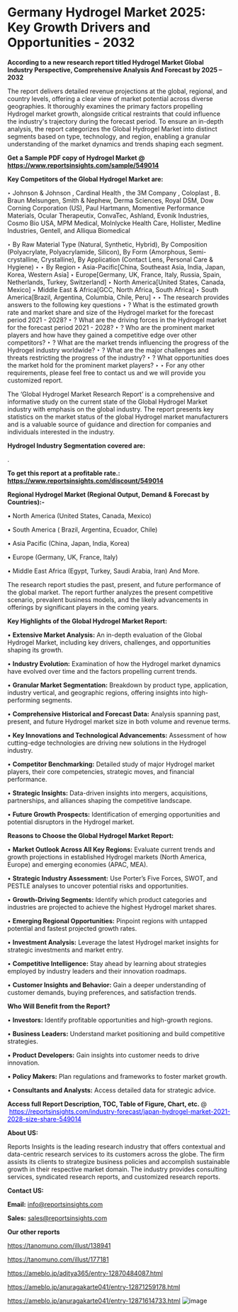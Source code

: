 # Germany Hydrogel Market 2025: Key Growth Drivers and Opportunities - 2032

<strong>According to a new research report titled Hydrogel Market Global Industry Perspective, Comprehensive Analysis And Forecast by 2025 – 2032</strong>

The report delivers detailed revenue projections at the global, regional, and country levels, offering a clear view of market potential across diverse geographies. It thoroughly examines the primary factors propelling Hydrogel market growth, alongside critical restraints that could influence the industry's trajectory during the forecast period. To ensure an in-depth analysis, the report categorizes the Global Hydrogel Market into distinct segments based on type, technology, and region, enabling a granular understanding of the market dynamics and trends shaping each segment.

<strong>Get a Sample PDF copy of Hydrogel Market </strong><strong>@<a href=https://www.reportsinsights.com/sample/549014 style=color:#0000ff;> https://www.reportsinsights.com/sample/549014</a></strong></font>

<strong>Key Competitors of the Global Hydrogel Market are:</strong>

‣ Johnson & Johnson , Cardinal Health , the 3M Company , Coloplast , B. Braun Melsungen, Smith & Nephew, Derma Sciences, Royal DSM, Dow Corning Corporation (US), Paul Hartmann, Momentive Performance Materials, Ocular Therapeutix, ConvaTec, Ashland, Evonik Industries, Cosmo Bio USA, MPM Medical, Molnlycke Health Care, Hollister, Medline Industries, Gentell, and Alliqua Biomedical

‣  By Raw Material Type (Natural, Synthetic, Hybrid), By Composition (Polyacrylate, Polyacrylamide, Silicon), By Form (Amorphous, Semi-crystalline, Crystalline), By Application (Contact Lens, Personal Care & Hygiene)
‣ 
‣ By Region
‣ Asia-Pacific[China, Southeast Asia, India, Japan, Korea, Western Asia]
‣ Europe[Germany, UK, France, Italy, Russia, Spain, Netherlands, Turkey, Switzerland]
‣ North America[United States, Canada, Mexico]
‣ Middle East & Africa[GCC, North Africa, South Africa]
‣ South America[Brazil, Argentina, Columbia, Chile, Peru]
‣ 
‣ The research provides answers to the following key questions
‣ ? What is the estimated growth rate and market share and size of the Hydrogel market for the forecast period 2021 - 2028? 
‣ ? What are the driving forces in the Hydrogel market for the forecast period 2021 - 2028?
‣ ? Who are the prominent market players and how have they gained a competitive edge over other competitors? 
‣ ? What are the market trends influencing the progress of the Hydrogel industry worldwide? 
‣ ? What are the major challenges and threats restricting the progress of the industry?
‣ ? What opportunities does the market hold for the prominent market players? 
‣ 
‣ For any other requirements, please feel free to contact us and we will provide you customized report.

The ‘Global Hydrogel Market Research Report’ is a comprehensive and informative study on the current state of the Global Hydrogel Market industry with emphasis on the global industry. The report presents key statistics on the market status of the global Hydrogel market manufacturers and is a valuable source of guidance and direction for companies and individuals interested in the industry.

<strong>Hydrogel Industry Segmentation covered are:</strong>

.

<strong>To get this report at a profitable rate.: <a href=https://www.reportsinsights.com/discount/549014 style=color:#0000ff;>https://www.reportsinsights.com/discount/549014</a></strong></font>

<strong>Regional Hydrogel Market (Regional Output, Demand &amp; Forecast by Countries):-</strong>

• North America (United States, Canada, Mexico)

• South America ( Brazil, Argentina, Ecuador, Chile)

• Asia Pacific (China, Japan, India, Korea)

• Europe (Germany, UK, France, Italy)

• Middle East Africa (Egypt, Turkey, Saudi Arabia, Iran) And More.

The research report studies the past, present, and future performance of the global market. The report further analyzes the present competitive scenario, prevalent business models, and the likely advancements in offerings by significant players in the coming years.

<strong>Key Highlights of the Global Hydrogel Market Report:</strong>

• <strong>Extensive Market Analysis:</strong> An in-depth evaluation of the Global Hydrogel Market, including key drivers, challenges, and opportunities shaping its growth.

• <strong>Industry Evolution:</strong> Examination of how the Hydrogel market dynamics have evolved over time and the factors propelling current trends.

• <strong>Granular Market Segmentation:</strong> Breakdown by product type, application, industry vertical, and geographic regions, offering insights into high-performing segments.

• <strong>Comprehensive Historical and Forecast Data:</strong> Analysis spanning past, present, and future Hydrogel market size in both volume and revenue terms.

• <strong>Key Innovations and Technological Advancements:</strong> Assessment of how cutting-edge technologies are driving new solutions in the Hydrogel industry.

• <strong>Competitor Benchmarking:</strong> Detailed study of major Hydrogel market players, their core competencies, strategic moves, and financial performance.

• <strong>Strategic Insights:</strong> Data-driven insights into mergers, acquisitions, partnerships, and alliances shaping the competitive landscape.

• <strong>Future Growth Prospects:</strong> Identification of emerging opportunities and potential disruptors in the Hydrogel market.

<strong>Reasons to Choose the Global Hydrogel Market Report:</strong>

• <strong>Market Outlook Across All Key Regions:</strong> Evaluate current trends and growth projections in established Hydrogel markets (North America, Europe) and emerging economies (APAC, MEA).

• <strong>Strategic Industry Assessment:</strong> Use Porter’s Five Forces, SWOT, and PESTLE analyses to uncover potential risks and opportunities.

• <strong>Growth-Driving Segments:</strong> Identify which product categories and industries are projected to achieve the highest Hydrogel market shares.

• <strong>Emerging Regional Opportunities:</strong> Pinpoint regions with untapped potential and fastest projected growth rates.

• <strong>Investment Analysis:</strong> Leverage the latest Hydrogel market insights for strategic investments and market entry.

• <strong>Competitive Intelligence:</strong> Stay ahead by learning about strategies employed by industry leaders and their innovation roadmaps.

• <strong>Customer Insights and Behavior:</strong> Gain a deeper understanding of customer demands, buying preferences, and satisfaction trends.

<strong>Who Will Benefit from the Report?</strong>

• <strong>Investors:</strong> Identify profitable opportunities and high-growth regions.

• <strong>Business Leaders:</strong> Understand market positioning and build competitive strategies.

• <strong>Product Developers:</strong> Gain insights into customer needs to drive innovation.

• <strong>Policy Makers:</strong> Plan regulations and frameworks to foster market growth.

• <strong>Consultants and Analysts:</strong> Access detailed data for strategic advice.
</ul>
<strong>Access full Report Description, TOC, Table of Figure, Chart, etc. </strong>@  <a href=https://reportsinsights.com/industry-forecast/japan-hydrogel-market-2021-2028-size-share-549014 style=color:#0000ff;>https://reportsinsights.com/industry-forecast/japan-hydrogel-market-2021-2028-size-share-549014</a></font>

<strong><strong>About US</strong>:</strong>

Reports Insights is the leading research industry that offers contextual and data-centric research services to its customers across the globe. The firm assists its clients to strategize business policies and accomplish sustainable growth in their respective market domain. The industry provides consulting services, syndicated research reports, and customized research reports.

<strong>Contact US:</strong>

<p class=""""><b>Email:</b> <a href=mailto:info@reportsinsights.com>info@reportsinsights.com</a></p>
<p class=""""><b>Sales:</b> <a href=mailto:sales@reportsinsights.com>sales@reportsinsights.com</a></p>

<strong>Our other reports</strong>

<a href=https://tanomuno.com/illust/138941>https://tanomuno.com/illust/138941</a>

<a href=https://tanomuno.com/illust/177181>https://tanomuno.com/illust/177181</a>

<a href=https://ameblo.jp/aditya365/entry-12870484087.html>https://ameblo.jp/aditya365/entry-12870484087.html</a>

<a href=https://ameblo.jp/anuragakarte041/entry-12871259178.html>https://ameblo.jp/anuragakarte041/entry-12871259178.html</a>

<a href=https://ameblo.jp/anuragakarte041/entry-12871614733.html>https://ameblo.jp/anuragakarte041/entry-12871614733.html</a>
![image](https://github.com/user-attachments/assets/535469ca-8b43-422f-be6d-cea7e95f1b58)
